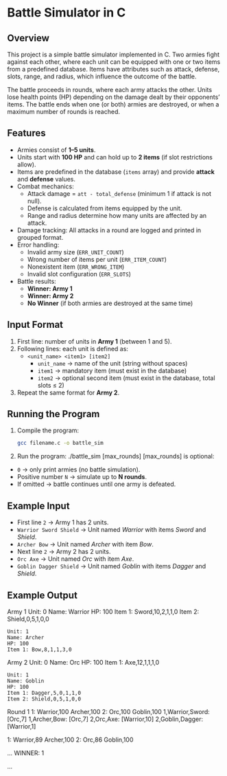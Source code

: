 # Battle Simulator in C

## Overview
This project is a simple battle simulator implemented in C. Two armies fight against each other, where each unit can be equipped with one or two items from a predefined database. Items have attributes such as attack, defense, slots, range, and radius, which influence the outcome of the battle.

The battle proceeds in rounds, where each army attacks the other. Units lose health points (HP) depending on the damage dealt by their opponents’ items. The battle ends when one (or both) armies are destroyed, or when a maximum number of rounds is reached.

## Features
- Armies consist of **1–5 units**.
- Units start with **100 HP** and can hold up to **2 items** (if slot restrictions allow).
- Items are predefined in the database (`items` array) and provide **attack** and **defense** values.
- Combat mechanics:
  - Attack damage = `att - total_defense` (minimum 1 if attack is not null).
  - Defense is calculated from items equipped by the unit.
  - Range and radius determine how many units are affected by an attack.
- Damage tracking: All attacks in a round are logged and printed in grouped format.
- Error handling:
  - Invalid army size (`ERR_UNIT_COUNT`)
  - Wrong number of items per unit (`ERR_ITEM_COUNT`)
  - Nonexistent item (`ERR_WRONG_ITEM`)
  - Invalid slot configuration (`ERR_SLOTS`)
- Battle results:
  - **Winner: Army 1**
  - **Winner: Army 2**
  - **No Winner** (if both armies are destroyed at the same time)

## Input Format
1. First line: number of units in **Army 1** (between 1 and 5).
2. Following lines: each unit is defined as:
   - `<unit_name> <item1> [item2]`
     - `unit_name` → name of the unit (string without spaces)
     - `item1` → mandatory item (must exist in the database)
     - `item2` → optional second item (must exist in the database, total slots ≤ 2)
3. Repeat the same format for **Army 2**.
   
## Running the Program
1. Compile the program:
   ```bash
   gcc filename.c -o battle_sim
2. Run the program:
   ./battle_sim [max_rounds]
   [max_rounds] is optional:
  - `0` → only print armies (no battle simulation).
  - Positive number `N` → simulate up to **N rounds**.
  - If omitted → battle continues until one army is defeated.

## Example Input
- First line `2` → Army 1 has 2 units.
- `Warrior Sword Shield` → Unit named *Warrior* with items *Sword* and *Shield*.
- `Archer Bow` → Unit named *Archer* with item *Bow*.
- Next line `2` → Army 2 has 2 units.
- `Orc Axe` → Unit named *Orc* with item *Axe*.
- `Goblin Dagger Shield` → Unit named *Goblin* with items *Dagger* and *Shield*.

## Example Output
Army 1
    Unit: 0
    Name: Warrior
    HP: 100
    Item 1: Sword,10,2,1,1,0
    Item 2: Shield,0,5,1,0,0

    Unit: 1
    Name: Archer
    HP: 100
    Item 1: Bow,8,1,1,3,0

Army 2
    Unit: 0
    Name: Orc
    HP: 100
    Item 1: Axe,12,1,1,1,0

    Unit: 1
    Name: Goblin
    HP: 100
    Item 1: Dagger,5,0,1,1,0
    Item 2: Shield,0,5,1,0,0

Round 1
1: Warrior,100 Archer,100 
2: Orc,100 Goblin,100 
1,Warrior,Sword:        [Orc,7]
1,Archer,Bow:        [Orc,7]
2,Orc,Axe:        [Warrior,10]
2,Goblin,Dagger:        [Warrior,1] 

1: Warrior,89 Archer,100 
2: Orc,86 Goblin,100 

...
WINNER: 1

...
